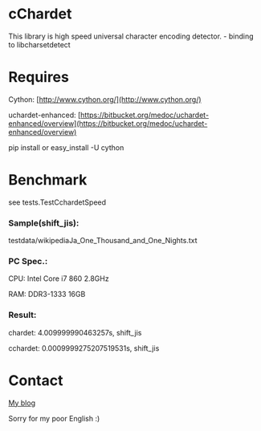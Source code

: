 # cChardet
This library is high speed universal character encoding detector. - binding to libcharsetdetect

# Requires
Cython: [http://www.cython.org/](http://www.cython.org/)

uchardet-enhanced: [https://bitbucket.org/medoc/uchardet-enhanced/overview](https://bitbucket.org/medoc/uchardet-enhanced/overview)

pip install or easy_install -U cython

# Benchmark
see tests.TestCchardetSpeed

### Sample(shift_jis):
testdata/wikipediaJa_One_Thousand_and_One_Nights.txt

### PC Spec.:
CPU: Intel Core i7 860 2.8GHz

RAM: DDR3-1333 16GB

### Result:
chardet: 4.009999990463257s, shift_jis

cchardet: 0.0009999275207519531s, shift_jis

# Contact
[My blog](http://blog.remu.biz)

Sorry for my poor English :)